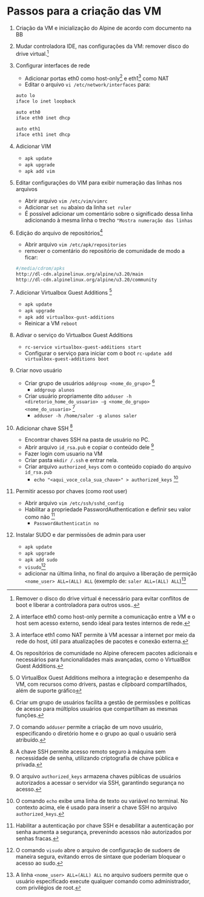 # Passos para a criação das VM

1. Criação da VM e inicialização do Alpine de acordo com documento na BB
2. Mudar controladora IDE, nas configurações da VM: remover disco do drive virtual.[^1]
3. Configurar interfaces de rede
    - Adicionar portas eth0 como host-only[^2] e eth1[^3] como NAT
    - Editar o arquivo `vi /etc/network/interfaces` para:

    ```bash
    auto lo
    iface lo inet loopback

    auto eth0
    iface eth0 inet dhcp

    auto eth1
    iface eth1 inet dhcp
    ```

4. Adicionar VIM
    - `apk update`
    - `apk upgrade`
    - `apk add vim`

5. Editar configurações do VIM para exibir numeração das linhas nos arquivos
    - Abrir arquivo `vim /etc/vim/vimrc`
    - Adicionar `set nu` abaixo da linha `set ruler`
    - É possível adicionar um comentário sobre o significado dessa linha adicionando à mesma linha o trecho `"Mostra numeração das linhas`
6. Edição do arquivo de repositórios[^4]
    - Abrir arquivo `vim /etc/apk/repositories`
    - remover o comentário do repositório de comunidade de modo a ficar:

    ```bash
    #/media/cdrom/apks
    http://dl-cdn.alpinelinux.org/alpine/u3.20/main
    http://dl-cdn.alpinelinux.org/alpine/u3.20/community
    ```

7. Adicionar Virtualbox Guest Additions [^5]
    - `apk update`
    - `apk upgrade`
    - `apk add virtualbox-gust-additions`
    - Reinicar a VM `reboot`
8. Adivar o serviço do Virtualbox Guest Additions
    - `rc-service virtualbox-guest-additions start`
    - Configurar o serviço para iniciar com o boot `rc-update add virtualbox-guest-additions boot`
9. Criar novo usuário
    - Criar grupo de usuários `addgroup <nome_do_grupo>` [^6]
        - `addgroup alunos`
    - Criar usuário propriamente dito `adduser -h <diretorio_home_do_usuario> -g <nome_do_grupo> <nome_do_usuario>` [^7]
        - `adduser -h /home/saler -g alunos saler`
10. Adicionar chave SSH [^8]
    - Encontrar chaves SSH na pasta de usuário no PC.
    - Abrir arquivo `id_rsa.pub` e copiar o conteúdo dele [^9]
    - Fazer login com usuario na VM
    - Criar pasta `mkdir /.ssh` e entrar nela.
    - Criar arquivo `authorized_keys` com o conteúdo copiado do arquivo `id_rsa.pub`
        - `echo "<aqui_voce_cola_sua_chave>" > authorized_keys` [^10]
11. Permitir acesso por chaves (como root user)
    - Abrir arquivo `vim /etc/ssh/sshd_config`
    - Habilitar a propriedade PasswordAuthentication e definir seu valor como não [^11]
        - `PasswordAuthenticatin no`
12. Instalar SUDO e dar permissões de admin para user
    - `apk update`
    - `apk upgrade`
    - `apk add sudo`
    - `visudo`[^12]
    - adicionar na última linha, no final do arquivo a liberação de permição `<nome_user> ALL=(ALL) ALL` (exemplo de: `saler ALL=(ALL) ALL`)[^13]

[^1]: Remover o disco do drive virtual é necessário para evitar conflitos de boot e liberar a controladora para outros usos..
[^2]: A interface eth0 como host-only permite a comunicação entre a VM e o host sem acesso externo, sendo ideal para testes internos de rede.
[^3]: A interface eth1 como NAT permite à VM acessar a internet por meio da rede do host, útil para atualizações de pacotes e conexão externa.
[^4]: Os repositórios de comunidade no Alpine oferecem pacotes adicionais e necessários para funcionalidades mais avançadas, como o VirtualBox Guest Additions.
[^5]: O VirtualBox Guest Additions melhora a integração e desempenho da VM, com recursos como drivers, pastas e clipboard compartilhados, além de suporte gráfico
[^6]: Criar um grupo de usuários facilita a gestão de permissões e políticas de acesso para múltiplos usuários que compartilham as mesmas funções.
[^7]: O comando `adduser` permite a criação de um novo usuário, especificando o diretório home e o grupo ao qual o usuário será atribuído.
[^8]: A chave SSH permite acesso remoto seguro à máquina sem necessidade de senha, utilizando criptografia de chave pública e privada.
[^9]: O arquivo `authorized_keys` armazena chaves públicas de usuários autorizados a acessar o servidor via SSH, garantindo segurança no acesso.
[^10]: O comando `echo` exibe uma linha de texto ou variável no terminal. No contexto acima, ele é usado para inserir a chave SSH no arquivo `authorized_keys`.
[^11]: Habilitar a autenticação por chave SSH e desabilitar a autenticação por senha aumenta a segurança, prevenindo acessos não autorizados por senhas fracas.
[^12]: O comando `visudo` abre o arquivo de configuração de sudoers de maneira segura, evitando erros de sintaxe que poderiam bloquear o acesso ao sudo.
[^13]: A linha `<nome_user> ALL=(ALL) ALL` no arquivo sudoers permite que o usuário especificado execute qualquer comando como administrador, com privilégios de root.
